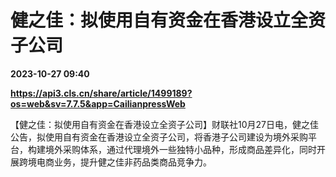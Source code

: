 # 健之佳：拟使用自有资金在香港设立全资子公司

**2023-10-27 09:40**

**https://api3.cls.cn/share/article/1499189?os=web&sv=7.7.5&app=CailianpressWeb**

【健之佳：拟使用自有资金在香港设立全资子公司】财联社10月27日电，健之佳公告，拟使用自有资金在香港设立全资子公司，将香港子公司建设为境外采购平台，构建境外采购体系，通过代理境外一些独特小品种，形成商品差异化，同时开展跨境电商业务，提升健之佳非药品类商品竞争力。